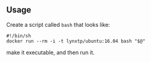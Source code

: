 ## Usage

Create a script called `bash` that looks like:

    #!/bin/sh
    docker run --rm -i -t lynxtp/ubuntu:16.04 bash "$@"

make it executable, and then run it.
